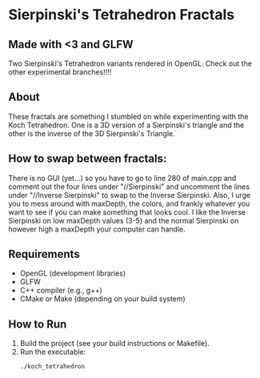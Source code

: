 # Sierpinski's Tetrahedron Fractals
## Made with <3 and GLFW

Two Sierpinski's Tetrahedron variants rendered in OpenGL.
Check out the other experimental branches!!!!

## About

These fractals are something I stumbled on while experimenting with the Koch Tetrahedron. One is a 3D version of a Sierpinski's triangle and the other is the inverse of the 3D Sierpinski's Triangle.

## How to swap between fractals:

There is no GUI (yet...) so you have to go to line 280 of main.cpp and comment out the four lines under "//Sierpinski" and uncomment the lines under "//Inverse Sierpinski" to swap to the Inverse Sierpinski. Also, I urge you to mess around with maxDepth, the colors, and frankly whatever you want to see if you can make something that looks cool. I like the Inverse Sierpinski on low maxDepth values (3-5) and the normal Sierpinski on however high a maxDepth your computer can handle.

## Requirements

- OpenGL (development libraries)
- GLFW
- C++ compiler (e.g., g++)
- CMake or Make (depending on your build system)

## How to Run

1. Build the project (see your build instructions or Makefile).
2. Run the executable:
   ```sh
   ./koch_tetrahedron
   ```